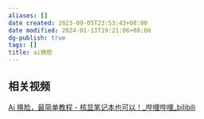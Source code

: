 ```yaml
---
aliases: []
date created: 2023-09-05T23:53:43+08:00
date modified: 2024-01-13T19:21:06+08:00
dg-publish: true
tags: []
title: ai换脸
---
```


## 相关视频
[Ai 换脸，最简单教程 - 核显笔记本也可以！\_哔哩哔哩\_bilibili](https://www.bilibili.com/video/BV1Ac411F78C/?buvid=XY630CE669F34078F341989B1EE06E60B0127&is_story_h5=false&mid=g8UDjEqHIS5oCexxb9oAEQ%3D%3D&p=1&plat_id=116&share_from=ugc&share_medium=android&share_plat=android&share_session_id=689d3d4d-e05d-4ef3-83a3-2cde22ef15ac&share_source=COPY&share_tag=s_i&timestamp=1693362063&unique_k=DoQruks&up_id=1569950725)